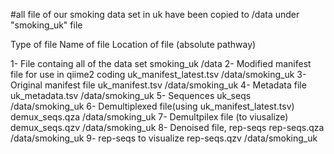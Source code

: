 #all file of our smoking data set in uk have been copied to /data under "smoking_uk" file   

   Type of file                                      Name of file             Location of file (absolute pathway)
 
1- File containg all of the data set                 smoking_uk               /data
2- Modified manifest file for use in qiime2 coding   uk_manifest_latest.tsv   /data/smoking_uk
3- Original manifest file                            uk_manifest.tsv          /data/smoking_uk
4- Metadata file                                     uk_metadata.tsv          /data/smoking_uk
5- Sequences                                         uk_seqs                  /data/smoking_uk
6- Demultiplexed file(using uk_manifest_latest.tsv)  demux_seqs.qza           /data/smoking_uk
7- Demultpilex file (to viusalize)                   demux_seqs.qzv           /data/smoking_uk
8- Denoised file, rep-seqs                           rep-seqs.qza             /data/smoking_uk
9- rep-seqs to visualize                             rep-seqs.qzv             /data/smoking_uk

